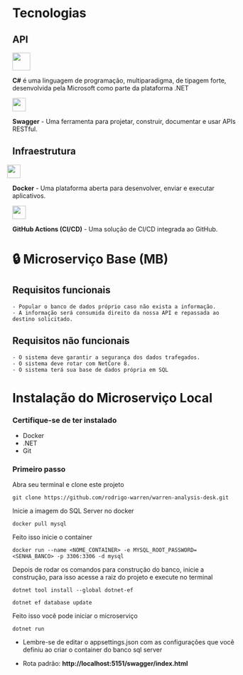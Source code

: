 # Tecnologias

## API

<img src="https://w7.pngwing.com/pngs/240/85/png-transparent-c.png" height="40" />

**C#** é uma linguagem de programação, multiparadigma, de tipagem forte, desenvolvida pela Microsoft como parte da plataforma .NET

<img src="https://static-00.iconduck.com/assets.00/swagger-icon-1024x1024-09037v1r.png" width="30" height="30" />

**Swagger** - Uma ferramenta para projetar, construir, documentar e usar APIs RESTful.

## Infraestrutura

<img src="https://www.proficom.de/blog//app/uploads/2018/09/Docker.png" style="margin-left: -12px" height="30" />

**Docker** - Uma plataforma aberta para desenvolver, enviar e executar aplicativos.

<img src="https://github.githubassets.com/images/modules/logos_page/GitHub-Mark.png" width="30" height="30" />

**GitHub Actions (CI/CD)** - Uma solução de CI/CD integrada ao GitHub.

# 🔒 Microserviço Base (MB)
## Requisitos funcionais
    - Popular o banco de dados próprio caso não exista a informação.
    - A informação será consumida direito da nossa API e repassada ao destino solicitado.

## Requisitos não funcionais
    - O sistema deve garantir a segurança dos dados trafegados.
    - O sistema deve rotar com NetCore 8.
    - O sistema terá sua base de dados própria em SQL

# Instalação do Microserviço Local

### Certifique-se de ter instalado

- Docker 
- .NET
- Git

### Primeiro passo

Abra seu terminal e clone este projeto

```shell
git clone https://github.com/rodrigo-warren/warren-analysis-desk.git
```

Inicie a imagem do SQL Server no docker 

```shell
docker pull mysql
```

Feito isso inicie o container 

```shell
docker run --name <NOME_CONTAINER> -e MYSQL_ROOT_PASSWORD=<SENHA_BANCO> -p 3306:3306 -d mysql
```

Depois de rodar os comandos para construção do banco, inicie a construção, para isso acesse a raiz do projeto e execute no terminal

```
dotnet tool install --global dotnet-ef
```

```shell
dotnet ef database update
```

Feito isso você pode iniciar o microserviço

```shell
dotnet run
```
- Lembre-se de editar o appsettings.json com as configurações que você definiu ao criar o container do banco sql server

- Rota padrão: **http://localhost:5151/swagger/index.html**